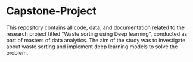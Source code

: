 # Capstone-Project
This repository contains all code, data, and documentation related to the research project titled "Waste sorting using Deep learning", conducted as part of masters of data analytics. The aim of the study was to investigate about waste sorting and implement deep learning models to solve the problem. 
